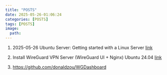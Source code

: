 ```yaml
---
title: "POSTS"
date: 2025-05-26-01:06:24
categories: [POSTS]
tags: [POSTS]
image:
  path: 
---
```


1. 2025-05-26 Ubuntu Server: Getting started with a Linux Server [link](https://www.youtube.com/watch?v=2Btkx9toufg&list=PLvMPr2hqCZ7gSzc_kto9VL0q8nVRLIeez&index=5) 

2. Install WireGuard VPN Server (WireGuard UI + Nginx) Ubuntu 24.04 [link](https://www.youtube.com/watch?v=o_JcLMjYI1A&list=PLvMPr2hqCZ7gSzc_kto9VL0q8nVRLIeez&index=8)

3. https://github.com/donaldzou/WGDashboard
